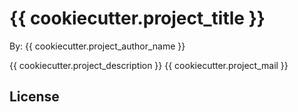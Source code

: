 # {{ cookiecutter.project_title }}

By: {{ cookiecutter.project_author_name }}

{{ cookiecutter.project_description }}
{{ cookiecutter.project_mail }}

## License